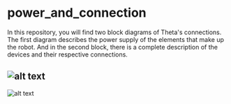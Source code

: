 # power_and_connection
In this repository, you will find two block diagrams of Theta's connections. The first diagram describes the power supply of the elements that make up the robot. And in the second block, there is a complete description of the devices and their respective connections.

![alt text](https://user-images.githubusercontent.com/73124995/258173661-117093b8-992d-4421-8439-288a13f8048e.png)
---
![alt text](https://user-images.githubusercontent.com/73124995/258172807-3916dd50-be40-4057-a3aa-0449de7c6197.png)
